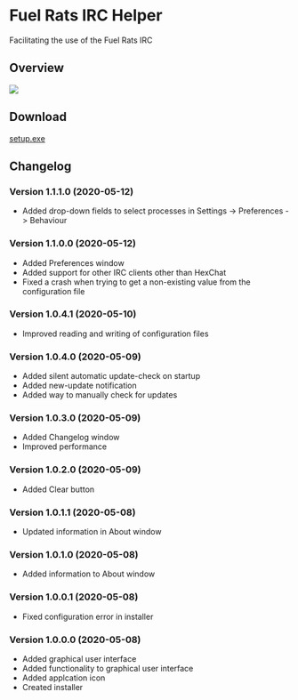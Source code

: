 # Fuel Rats IRC Helper
Facilitating the use of the Fuel Rats IRC

## Overview
<img src="https://i.imgur.com/at7yaq4.png">

## Download
<a href="https://fuelrats.net/Fuel-Rats-IRC-Helper/setup.exe" target="_blank">setup.exe</a>

## Changelog
### Version 1.1.1.0 (2020-05-12)
+ Added drop-down fields to select processes in Settings -> Preferences -> Behaviour
### Version 1.1.0.0 (2020-05-12)
+ Added Preferences window
+ Added support for other IRC clients other than HexChat
+ Fixed a crash when trying to get a non-existing value from the configuration file
### Version 1.0.4.1 (2020-05-10)
+ Improved reading and writing of configuration files
### Version 1.0.4.0 (2020-05-09)
+ Added silent automatic update-check on startup
+ Added new-update notification
+ Added way to manually check for updates
### Version 1.0.3.0 (2020-05-09)
+ Added Changelog window
+ Improved performance
### Version 1.0.2.0 (2020-05-09)
+ Added Clear button
### Version 1.0.1.1 (2020-05-08)
+ Updated information in About window
### Version 1.0.1.0 (2020-05-08)
+ Added information to About window
### Version 1.0.0.1 (2020-05-08)
+ Fixed configuration error in installer
### Version 1.0.0.0 (2020-05-08)
+ Added graphical user interface
+ Added functionality to graphical user interface
+ Added applcation icon
+ Created installer